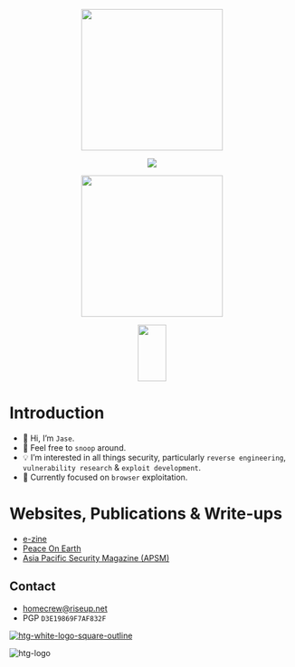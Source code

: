 <p align="center">
  <img width="250" src="https://media.giphy.com/media/jIgXf4hgbHCeKiXpvt/giphy.gif">
</p>

<p align="center">
  <img src="https://i.ibb.co/ky27LXw/v8-logo.png">
</p>

<p align="center">
  <img width="250" src="https://i.ibb.co/hdBCw0W/htg-white-logo-square-outline.png">
</p>

<p align="center">
  <img width="50" height="100" src="https://i.ibb.co/HNS6HJ6/htg-logo.png">
</p>

# Introduction
- 👋 Hi, I’m `Jase`.
- 👀 Feel free to `snoop` around.
- 💡 I’m interested in all things security, particularly `reverse engineering`, `vulnerability research` & `exploit development`.
- 📌 Currently focused on `browser` exploitation.

# Websites, Publications & Write-ups
- [e-zine](https://ret2eax.github.io)
- [Peace On Earth](https://peace-on-earth.github.io)
- [Asia Pacific Security Magazine (APSM)](https://www.asiapacificsecuritymagazine.com/contributors/)

## Contact
- [homecrew@riseup.net](mailto:homecrew@riseup.net)
- PGP `D3E19869F7AF832F`

<!--<a href="https://ibb.co/W3vhrfM"><img src="https://i.ibb.co/ky27LXw/v8-logo.png" alt="v8-logo" border="0"></a><br /><a target='_blank' href='https://freeonlinedice.com/'>3 sided die</a><br />

<a href="https://imgbb.com/"><img src="https://i.ibb.co/3YZJmQp/logo-res.png" alt="logo-res" border="0"></a><br /><a target='_blank' href='https://freeonlinedice.com/'>3 sided die</a><br />-->


<a href="https://imgbb.com/"><img src="https://i.ibb.co/hdBCw0W/htg-white-logo-square-outline.png" alt="htg-white-logo-square-outline" border="0"></a>


<img src="https://media.giphy.com/media/Mige4cGk6l3Gg/giphy.gif" alt="htg-logo" border="0"></a>


<!--<a href="https://imgbb.com/"><img src="https://i.ibb.co/Q93XbhY/htg-black-face-mask.png" alt="htg-black-face-mask" border="0"></a>

<a href="https://ibb.co/RjCJ4cX"><img src="https://i.ibb.co/Hhr9pqc/Screenshot-2023-02-22-at-12-34-45.png" alt="Screenshot-2023-02-22-at-12-34-45" border="0"></a>-->
